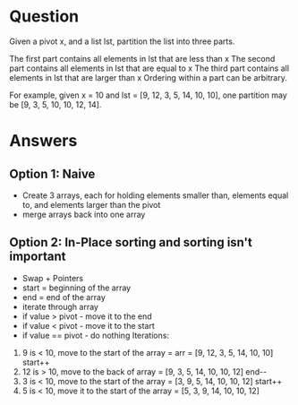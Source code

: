 # Question
Given a pivot x, and a list lst, partition the list into three parts.

The first part contains all elements in lst that are less than x
The second part contains all elements in lst that are equal to x
The third part contains all elements in lst that are larger than x
Ordering within a part can be arbitrary.

For example, given x = 10 and lst = [9, 12, 3, 5, 14, 10, 10], one partition may be [9, 3, 5, 10, 10, 12, 14].

# Answers
## Option 1: Naive
- Create 3 arrays, each for holding elements smaller than, elements equal to, and elements larger than the pivot
- merge arrays back into one array

## Option 2: In-Place sorting and sorting isn't important
- Swap + Pointers
- start = beginning of the array
- end = end of the array
- iterate through array
- if value > pivot - move it to the end
- if value < pivot - move it to the start
- if value == pivot - do nothing
Iterations:
1) 9 is < 10, move to the start of the array = arr = [9, 12, 3, 5, 14, 10, 10]
    start++
2) 12 is > 10, move to the back of array = [9, 3, 5, 14, 10, 10, 12]
    end--
3) 3 is < 10, move to the start of the array  = [3, 9, 5, 14, 10, 10, 12]
    start++
4) 5 is < 10, move it to the start of the array = [5, 3, 9, 14, 10, 10, 12]